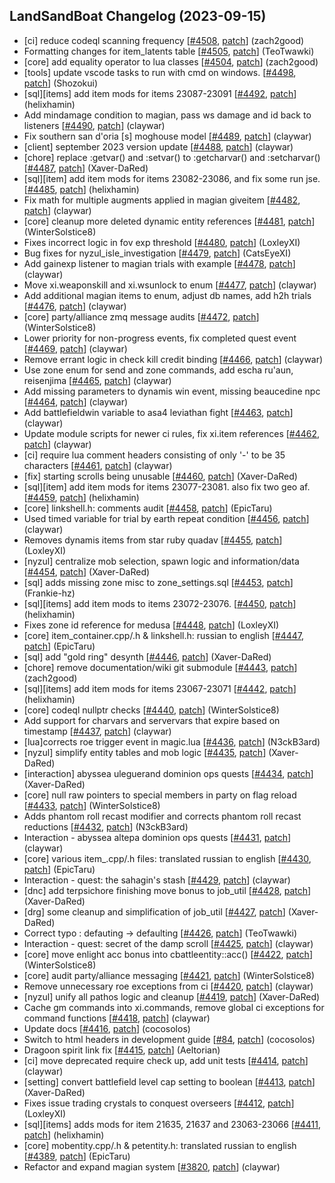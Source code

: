 ## LandSandBoat Changelog (2023-09-15)
- [ci] reduce codeql scanning frequency [[#4508](https://github.com/LandSandBoat/server/pull/4508), [patch](https://github.com/LandSandBoat/server/pull/4508.patch)] (zach2good)
- Formatting changes for item_latents table [[#4505](https://github.com/LandSandBoat/server/pull/4505), [patch](https://github.com/LandSandBoat/server/pull/4505.patch)] (TeoTwawki)
- [core] add equality operator to lua classes [[#4504](https://github.com/LandSandBoat/server/pull/4504), [patch](https://github.com/LandSandBoat/server/pull/4504.patch)] (zach2good)
- [tools] update vscode tasks to run with cmd on windows. [[#4498](https://github.com/LandSandBoat/server/pull/4498), [patch](https://github.com/LandSandBoat/server/pull/4498.patch)] (Shozokui)
- [sql][items] add item mods for items 23087-23091 [[#4492](https://github.com/LandSandBoat/server/pull/4492), [patch](https://github.com/LandSandBoat/server/pull/4492.patch)] (helixhamin)
- Add mindamage condition to magian, pass ws damage and id back to listeners [[#4490](https://github.com/LandSandBoat/server/pull/4490), [patch](https://github.com/LandSandBoat/server/pull/4490.patch)] (claywar)
- Fix southern san d'oria [s] moghouse model [[#4489](https://github.com/LandSandBoat/server/pull/4489), [patch](https://github.com/LandSandBoat/server/pull/4489.patch)] (claywar)
- [client] september 2023 version update [[#4488](https://github.com/LandSandBoat/server/pull/4488), [patch](https://github.com/LandSandBoat/server/pull/4488.patch)] (claywar)
- [chore] replace :getvar() and :setvar() to :getcharvar() and :setcharvar() [[#4487](https://github.com/LandSandBoat/server/pull/4487), [patch](https://github.com/LandSandBoat/server/pull/4487.patch)] (Xaver-DaRed)
- [sql][item] add item mods for items 23082-23086, and fix some run jse. [[#4485](https://github.com/LandSandBoat/server/pull/4485), [patch](https://github.com/LandSandBoat/server/pull/4485.patch)] (helixhamin)
- Fix math for multiple augments applied in magian giveitem [[#4482](https://github.com/LandSandBoat/server/pull/4482), [patch](https://github.com/LandSandBoat/server/pull/4482.patch)] (claywar)
- [core] cleanup more deleted dynamic entity references [[#4481](https://github.com/LandSandBoat/server/pull/4481), [patch](https://github.com/LandSandBoat/server/pull/4481.patch)] (WinterSolstice8)
- Fixes incorrect logic in fov exp threshold [[#4480](https://github.com/LandSandBoat/server/pull/4480), [patch](https://github.com/LandSandBoat/server/pull/4480.patch)] (LoxleyXI)
- Bug fixes for nyzul_isle_investigation [[#4479](https://github.com/LandSandBoat/server/pull/4479), [patch](https://github.com/LandSandBoat/server/pull/4479.patch)] (CatsEyeXI)
- Add gainexp listener to magian trials with example [[#4478](https://github.com/LandSandBoat/server/pull/4478), [patch](https://github.com/LandSandBoat/server/pull/4478.patch)] (claywar)
- Move xi.weaponskill and xi.wsunlock to enum [[#4477](https://github.com/LandSandBoat/server/pull/4477), [patch](https://github.com/LandSandBoat/server/pull/4477.patch)] (claywar)
- Add additional magian items to enum, adjust db names, add h2h trials [[#4476](https://github.com/LandSandBoat/server/pull/4476), [patch](https://github.com/LandSandBoat/server/pull/4476.patch)] (claywar)
- [core] party/alliance zmq message audits [[#4472](https://github.com/LandSandBoat/server/pull/4472), [patch](https://github.com/LandSandBoat/server/pull/4472.patch)] (WinterSolstice8)
- Lower priority for non-progress events, fix completed quest event [[#4469](https://github.com/LandSandBoat/server/pull/4469), [patch](https://github.com/LandSandBoat/server/pull/4469.patch)] (claywar)
- Remove errant logic in check kill credit binding [[#4466](https://github.com/LandSandBoat/server/pull/4466), [patch](https://github.com/LandSandBoat/server/pull/4466.patch)] (claywar)
- Use zone enum for send and zone commands, add escha ru'aun,  reisenjima [[#4465](https://github.com/LandSandBoat/server/pull/4465), [patch](https://github.com/LandSandBoat/server/pull/4465.patch)] (claywar)
- Add missing parameters to dynamis win event, missing beaucedine npc [[#4464](https://github.com/LandSandBoat/server/pull/4464), [patch](https://github.com/LandSandBoat/server/pull/4464.patch)] (claywar)
- Add battlefieldwin variable to asa4 leviathan fight [[#4463](https://github.com/LandSandBoat/server/pull/4463), [patch](https://github.com/LandSandBoat/server/pull/4463.patch)] (claywar)
- Update module scripts for newer ci rules, fix xi.item references [[#4462](https://github.com/LandSandBoat/server/pull/4462), [patch](https://github.com/LandSandBoat/server/pull/4462.patch)] (claywar)
- [ci] require lua comment headers consisting of only '-' to be 35 characters [[#4461](https://github.com/LandSandBoat/server/pull/4461), [patch](https://github.com/LandSandBoat/server/pull/4461.patch)] (claywar)
- [fix] starting scrolls being unusable [[#4460](https://github.com/LandSandBoat/server/pull/4460), [patch](https://github.com/LandSandBoat/server/pull/4460.patch)] (Xaver-DaRed)
- [sql][item] add item mods for items 23077-23081. also fix two geo af. [[#4459](https://github.com/LandSandBoat/server/pull/4459), [patch](https://github.com/LandSandBoat/server/pull/4459.patch)] (helixhamin)
- [core] linkshell.h: comments audit [[#4458](https://github.com/LandSandBoat/server/pull/4458), [patch](https://github.com/LandSandBoat/server/pull/4458.patch)] (EpicTaru)
- Used timed variable for trial by earth repeat condition [[#4456](https://github.com/LandSandBoat/server/pull/4456), [patch](https://github.com/LandSandBoat/server/pull/4456.patch)] (claywar)
- Removes dynamis items from star ruby quadav [[#4455](https://github.com/LandSandBoat/server/pull/4455), [patch](https://github.com/LandSandBoat/server/pull/4455.patch)] (LoxleyXI)
- [nyzul] centralize mob selection, spawn logic and information/data [[#4454](https://github.com/LandSandBoat/server/pull/4454), [patch](https://github.com/LandSandBoat/server/pull/4454.patch)] (Xaver-DaRed)
- [sql] adds missing zone misc to zone_settings.sql [[#4453](https://github.com/LandSandBoat/server/pull/4453), [patch](https://github.com/LandSandBoat/server/pull/4453.patch)] (Frankie-hz)
- [sql][items] add item mods to items 23072-23076. [[#4450](https://github.com/LandSandBoat/server/pull/4450), [patch](https://github.com/LandSandBoat/server/pull/4450.patch)] (helixhamin)
- Fixes zone id reference for medusa [[#4448](https://github.com/LandSandBoat/server/pull/4448), [patch](https://github.com/LandSandBoat/server/pull/4448.patch)] (LoxleyXI)
- [core] item_container.cpp/.h & linkshell.h: russian to english [[#4447](https://github.com/LandSandBoat/server/pull/4447), [patch](https://github.com/LandSandBoat/server/pull/4447.patch)] (EpicTaru)
- [sql] add "gold ring" desynth [[#4446](https://github.com/LandSandBoat/server/pull/4446), [patch](https://github.com/LandSandBoat/server/pull/4446.patch)] (Xaver-DaRed)
- [chore] remove documentation/wiki git submodule [[#4443](https://github.com/LandSandBoat/server/pull/4443), [patch](https://github.com/LandSandBoat/server/pull/4443.patch)] (zach2good)
- [sql][items] add item mods for items 23067-23071 [[#4442](https://github.com/LandSandBoat/server/pull/4442), [patch](https://github.com/LandSandBoat/server/pull/4442.patch)] (helixhamin)
- [core] codeql nullptr checks [[#4440](https://github.com/LandSandBoat/server/pull/4440), [patch](https://github.com/LandSandBoat/server/pull/4440.patch)] (WinterSolstice8)
- Add support for charvars and servervars that expire based on timestamp [[#4437](https://github.com/LandSandBoat/server/pull/4437), [patch](https://github.com/LandSandBoat/server/pull/4437.patch)] (claywar)
- [lua]corrects roe trigger event in magic.lua [[#4436](https://github.com/LandSandBoat/server/pull/4436), [patch](https://github.com/LandSandBoat/server/pull/4436.patch)] (N3ckB3ard)
- [nyzul] simplify entity tables and mob logic [[#4435](https://github.com/LandSandBoat/server/pull/4435), [patch](https://github.com/LandSandBoat/server/pull/4435.patch)] (Xaver-DaRed)
- [interaction] abyssea uleguerand dominion ops quests [[#4434](https://github.com/LandSandBoat/server/pull/4434), [patch](https://github.com/LandSandBoat/server/pull/4434.patch)] (Xaver-DaRed)
- [core] null raw pointers to special members in party on flag reload [[#4433](https://github.com/LandSandBoat/server/pull/4433), [patch](https://github.com/LandSandBoat/server/pull/4433.patch)] (WinterSolstice8)
- Adds phantom roll recast modifier and corrects phantom roll recast reductions [[#4432](https://github.com/LandSandBoat/server/pull/4432), [patch](https://github.com/LandSandBoat/server/pull/4432.patch)] (N3ckB3ard)
- Interaction - abyssea altepa dominion ops quests [[#4431](https://github.com/LandSandBoat/server/pull/4431), [patch](https://github.com/LandSandBoat/server/pull/4431.patch)] (claywar)
- [core] various item_.cpp/.h files: translated russian to english [[#4430](https://github.com/LandSandBoat/server/pull/4430), [patch](https://github.com/LandSandBoat/server/pull/4430.patch)] (EpicTaru)
- Interaction - quest: the sahagin's stash [[#4429](https://github.com/LandSandBoat/server/pull/4429), [patch](https://github.com/LandSandBoat/server/pull/4429.patch)] (claywar)
- [dnc] add terpsichore finishing move bonus to job_util [[#4428](https://github.com/LandSandBoat/server/pull/4428), [patch](https://github.com/LandSandBoat/server/pull/4428.patch)] (Xaver-DaRed)
- [drg] some cleanup and simplification of job_util [[#4427](https://github.com/LandSandBoat/server/pull/4427), [patch](https://github.com/LandSandBoat/server/pull/4427.patch)] (Xaver-DaRed)
- Correct typo : defauting -> defaulting [[#4426](https://github.com/LandSandBoat/server/pull/4426), [patch](https://github.com/LandSandBoat/server/pull/4426.patch)] (TeoTwawki)
- Interaction - quest: secret of the damp scroll [[#4425](https://github.com/LandSandBoat/server/pull/4425), [patch](https://github.com/LandSandBoat/server/pull/4425.patch)] (claywar)
- [core] move enlight acc bonus into cbattleentity::acc() [[#4422](https://github.com/LandSandBoat/server/pull/4422), [patch](https://github.com/LandSandBoat/server/pull/4422.patch)] (WinterSolstice8)
- [core] audit party/alliance messaging [[#4421](https://github.com/LandSandBoat/server/pull/4421), [patch](https://github.com/LandSandBoat/server/pull/4421.patch)] (WinterSolstice8)
- Remove unnecessary roe exceptions from ci [[#4420](https://github.com/LandSandBoat/server/pull/4420), [patch](https://github.com/LandSandBoat/server/pull/4420.patch)] (claywar)
- [nyzul] unify all pathos logic and cleanup [[#4419](https://github.com/LandSandBoat/server/pull/4419), [patch](https://github.com/LandSandBoat/server/pull/4419.patch)] (Xaver-DaRed)
- Cache gm commands into xi.commands, remove global ci exceptions for command functions [[#4418](https://github.com/LandSandBoat/server/pull/4418), [patch](https://github.com/LandSandBoat/server/pull/4418.patch)] (claywar)
- Update docs [[#4416](https://github.com/LandSandBoat/server/pull/4416), [patch](https://github.com/LandSandBoat/server/pull/4416.patch)] (cocosolos)
- Switch to html headers in development guide [[#84](https://github.com/LandSandBoat/lsb-wiki/pull/84), [patch](https://github.com/LandSandBoat/lsb-wiki/pull/84.patch)] (cocosolos)
- Dragoon spirit link fix [[#4415](https://github.com/LandSandBoat/server/pull/4415), [patch](https://github.com/LandSandBoat/server/pull/4415.patch)] (Aeltorian)
- [ci] move deprecated require check up, add unit tests [[#4414](https://github.com/LandSandBoat/server/pull/4414), [patch](https://github.com/LandSandBoat/server/pull/4414.patch)] (claywar)
- [setting] convert battlefield level cap setting to boolean [[#4413](https://github.com/LandSandBoat/server/pull/4413), [patch](https://github.com/LandSandBoat/server/pull/4413.patch)] (Xaver-DaRed)
- Fixes issue trading crystals to conquest overseers [[#4412](https://github.com/LandSandBoat/server/pull/4412), [patch](https://github.com/LandSandBoat/server/pull/4412.patch)] (LoxleyXI)
- [sql][items] adds mods for item 21635, 21637 and 23063-23066 [[#4411](https://github.com/LandSandBoat/server/pull/4411), [patch](https://github.com/LandSandBoat/server/pull/4411.patch)] (helixhamin)
- [core] mobentity.cpp/.h & petentity.h: translated russian to english [[#4389](https://github.com/LandSandBoat/server/pull/4389), [patch](https://github.com/LandSandBoat/server/pull/4389.patch)] (EpicTaru)
- Refactor and expand magian system [[#3820](https://github.com/LandSandBoat/server/pull/3820), [patch](https://github.com/LandSandBoat/server/pull/3820.patch)] (claywar)
